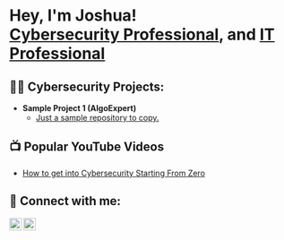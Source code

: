 <h1>Hey, I'm Joshua! <br/><a href="https://github.com/JoshuaBallard">Cybersecurity Professional</a>, and <a href="https://www.linkedin.com/in/jbballard2/">IT Professional</a>

<h2>👨‍💻 Cybersecurity Projects:</h2>

- <b>Sample Project 1 (AlgoExpert)</b>
  - [Just a sample repository to copy.](https://github.com/JoshuaBallard/Sample1)

<h2>📺 Popular YouTube Videos</h2>

- [How to get into Cybersecurity Starting From Zero](https://www.youtube.com/watch?v=a83ASGn_V_s)

<h2> 🤳 Connect with me:</h2>

[<img align="left" alt="JoshuaBallard | Twitter" width="22px" src="https://cdn.jsdelivr.net/npm/simple-icons@v3/icons/twitter.svg" />][twitter]
[<img align="left" alt="JoshuaBallard | LinkedIn" width="22px" src="https://cdn.jsdelivr.net/npm/simple-icons@v3/icons/linkedin.svg" />][linkedin]

[twitter]: https://twitter.com/mister_ballard
[linkedin]: https://linkedin.com/in/jbballard

